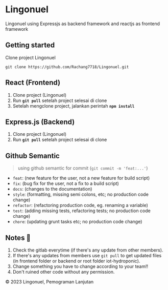 # Lingonuel

Lingonuel using Expressjs as backend framework and reactjs as frontend framework

## Getting started

Clone project Lingonuel

``git clone https://github.com/Rachang7718/Lingonuel.git``

## React (Frontend)

1. Clone project (Lingonuel)
2. Run **`git pull`** setelah project selesai di clone
3. Setelah mengclone project, jalankan perintah **`npm install`**

## Express.js (Backend)

1. Clone project (Lingonuel)
2. Run **`git pull`** setelah project selesai di clone

## Github Semantic
>
> using github semantic for commit (``git commit -m 'feat:...'``)

- `feat`: (new feature for the user, not a new feature for build script)
- `fix`: (bug fix for the user, not a fix to a build script)
- `docs`: (changes to the documentation)
- `style`: (formatting, missing semi colons, etc; no production code change)
- `refactor`: (refactoring production code, eg. renaming a variable)
- `test`: (adding missing tests, refactoring tests; no production code change)
- `chore`: (updating grunt tasks etc; no production code change)

## Notes 📝

1. Check the gitlab everytime (if there's any update from other members).
2. If there's any updates from members use ``git pull`` to get updated files (in frontend folder or backend or root folder iot-hydroponic).
3. Change something you have to change according to your team!!
4. Don't ruined other code without any permission.

&copy; 2023 Lingonuel, Pemograman Lanjutan
